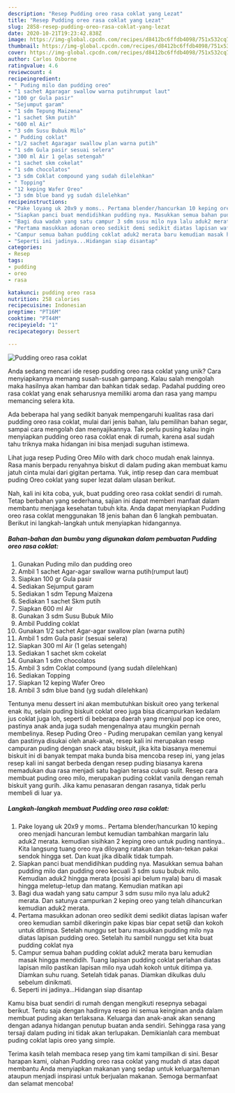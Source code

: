 ```yaml
---
description: "Resep Pudding oreo rasa coklat yang Lezat"
title: "Resep Pudding oreo rasa coklat yang Lezat"
slug: 2858-resep-pudding-oreo-rasa-coklat-yang-lezat
date: 2020-10-21T19:23:42.838Z
image: https://img-global.cpcdn.com/recipes/d8412bc6ffdb4098/751x532cq70/pudding-oreo-rasa-coklat-foto-resep-utama.jpg
thumbnail: https://img-global.cpcdn.com/recipes/d8412bc6ffdb4098/751x532cq70/pudding-oreo-rasa-coklat-foto-resep-utama.jpg
cover: https://img-global.cpcdn.com/recipes/d8412bc6ffdb4098/751x532cq70/pudding-oreo-rasa-coklat-foto-resep-utama.jpg
author: Carlos Osborne
ratingvalue: 4.6
reviewcount: 4
recipeingredient:
- " Puding milo dan pudding oreo"
- "1 sachet Agaragar swallow warna putihrumput laut"
- "100 gr Gula pasir"
- "Sejumput garam"
- "1 sdm Tepung Maizena"
- "1 sachet Skm putih"
- "600 ml Air"
- "3 sdm Susu Bubuk Milo"
- " Pudding coklat"
- "1/2 sachet Agaragar swallow plan warna putih"
- "1 sdm Gula pasir sesuai selera"
- "300 ml Air 1 gelas setengah"
- "1 sachet skm cokelat"
- "1 sdm chocolatos"
- "3 sdm Coklat compound yang sudah dilelehkan"
- " Topping"
- "12 keping Wafer Oreo"
- "3 sdm blue band yg sudah dilelehkan"
recipeinstructions:
- "Pake loyang uk 20x9 y moms.. Pertama blender/hancurkan 10 keping oreo menjadi hancuran lembut kemudian tambahkan margarin lalu aduk2 merata. kemudian sisihkan 2 keping oreo untuk puding nantinya.. Kita langsung tuang oreo nya diloyang ratakan dan tekan-tekan pakai sendok hingga set. Dan kuat jika dibalik tidak tumpah."
- "Siapkan panci buat mendidihkan pudding nya. Masukkan semua bahan pudding milo dan pudding oreo kecuali 3 sdm susu bubuk milo. Kemudian aduk2 hingga merata (posisi api belum nyala) baru di masak hingga meletup-letup dan matang. Kemudian matikan api"
- "Bagi dua wadah yang satu campur 3 sdm susu milo nya lalu aduk2 merata. Dan satunya campurkan 2 keping oreo yang telah dihancurkan kemudian aduk2 merata."
- "Pertama masukkan adonan oreo sedikit demi sedikit diatas lapisan wafer oreo kemudian sambil dikeringin pake kipas biar cepat set😃 dan kokoh untuk ditimpa. Setelah nunggu set baru masukkan pudding milo nya diatas lapisan pudding oreo. Setelah itu sambil nunggu set kita buat pudding coklat nya"
- "Campur semua bahan pudding coklat aduk2 merata baru kemudian masak hingga mendidih. Tuang lapisan pudding coklat perlahan diatas lapisan milo pastikan lapisan milo nya udah kokoh untuk ditimpa ya. Diamkan suhu ruang. Setelah tidak panas. Diamkan dikulkas dulu sebelum dinikmati."
- "Seperti ini jadinya...Hidangan siap disantap"
categories:
- Resep
tags:
- pudding
- oreo
- rasa

katakunci: pudding oreo rasa 
nutrition: 258 calories
recipecuisine: Indonesian
preptime: "PT16M"
cooktime: "PT44M"
recipeyield: "1"
recipecategory: Dessert

---
```



![Pudding oreo rasa coklat](https://img-global.cpcdn.com/recipes/d8412bc6ffdb4098/751x532cq70/pudding-oreo-rasa-coklat-foto-resep-utama.jpg)

Anda sedang mencari ide resep pudding oreo rasa coklat yang unik? Cara menyiapkannya memang susah-susah gampang. Kalau salah mengolah maka hasilnya akan hambar dan bahkan tidak sedap. Padahal pudding oreo rasa coklat yang enak seharusnya memiliki aroma dan rasa yang mampu memancing selera kita.

Ada beberapa hal yang sedikit banyak mempengaruhi kualitas rasa dari pudding oreo rasa coklat, mulai dari jenis bahan, lalu pemilihan bahan segar, sampai cara mengolah dan menyajikannya. Tak perlu pusing kalau ingin menyiapkan pudding oreo rasa coklat enak di rumah, karena asal sudah tahu triknya maka hidangan ini bisa menjadi suguhan istimewa.

Lihat juga resep Puding Oreo Milo with dark choco mudah enak lainnya. Rasa manis berpadu renyahnya biskut di dalam puding akan membuat kamu jatuh cinta mulai dari gigitan pertama. Yuk, intip resep dan cara membuat puding Oreo coklat yang super lezat dalam ulasan berikut.


Nah, kali ini kita coba, yuk, buat pudding oreo rasa coklat sendiri di rumah. Tetap berbahan yang sederhana, sajian ini dapat memberi manfaat dalam membantu menjaga kesehatan tubuh kita. Anda dapat menyiapkan Pudding oreo rasa coklat menggunakan 18 jenis bahan dan 6 langkah pembuatan. Berikut ini langkah-langkah untuk menyiapkan hidangannya.

<!--inarticleads1-->

##### Bahan-bahan dan bumbu yang digunakan dalam pembuatan Pudding oreo rasa coklat:

1. Gunakan  Puding milo dan pudding oreo
1. Ambil 1 sachet Agar-agar swallow warna putih(rumput laut)
1. Siapkan 100 gr Gula pasir
1. Sediakan Sejumput garam
1. Sediakan 1 sdm Tepung Maizena
1. Sediakan 1 sachet Skm putih
1. Siapkan 600 ml Air
1. Gunakan 3 sdm Susu Bubuk Milo
1. Ambil  Pudding coklat
1. Gunakan 1/2 sachet Agar-agar swallow plan (warna putih)
1. Ambil 1 sdm Gula pasir (sesuai selera)
1. Siapkan 300 ml Air (1 gelas setengah)
1. Sediakan 1 sachet skm cokelat
1. Gunakan 1 sdm chocolatos
1. Ambil 3 sdm Coklat compound (yang sudah dilelehkan)
1. Sediakan  Topping
1. Siapkan 12 keping Wafer Oreo
1. Ambil 3 sdm blue band (yg sudah dilelehkan)


Tentunya menu dessert ini akan membutuhkan biskuit oreo yang terkenal enak itu, selain puding biskuit coklat oreo juga bisa dicampurkan kedalam jus coklat juga loh, seperti di beberapa daerah yang menjual pop ice oreo, pastinya anak anda juga sudah mengenalnya atau mungkin pernah membelinya. Resep Puding Oreo - Puding merupakan cemilan yang kenyal dan pastinya disukai oleh anak-anak, resep kali ini merupakan resep campuran puding dengan snack atau biskuit, jika kita biasanya menemui biskuit ini di banyak tempat maka bunda bisa mencoba resep ini, yang jelas resep kali ini sangat berbeda dengan resep puding biasanya karena memadukan dua rasa menjadi satu bagian terasa cukup sulit. Resep cara membuat puding oreo milo, merupakan puding coklat vanila dengan remah biskuit yang gurih. Jika kamu penasaran dengan rasanya, tidak perlu membeli di luar ya. 

<!--inarticleads2-->

##### Langkah-langkah membuat Pudding oreo rasa coklat:

1. Pake loyang uk 20x9 y moms.. Pertama blender/hancurkan 10 keping oreo menjadi hancuran lembut kemudian tambahkan margarin lalu aduk2 merata. kemudian sisihkan 2 keping oreo untuk puding nantinya.. Kita langsung tuang oreo nya diloyang ratakan dan tekan-tekan pakai sendok hingga set. Dan kuat jika dibalik tidak tumpah.
1. Siapkan panci buat mendidihkan pudding nya. Masukkan semua bahan pudding milo dan pudding oreo kecuali 3 sdm susu bubuk milo. Kemudian aduk2 hingga merata (posisi api belum nyala) baru di masak hingga meletup-letup dan matang. Kemudian matikan api
1. Bagi dua wadah yang satu campur 3 sdm susu milo nya lalu aduk2 merata. Dan satunya campurkan 2 keping oreo yang telah dihancurkan kemudian aduk2 merata.
1. Pertama masukkan adonan oreo sedikit demi sedikit diatas lapisan wafer oreo kemudian sambil dikeringin pake kipas biar cepat set😃 dan kokoh untuk ditimpa. Setelah nunggu set baru masukkan pudding milo nya diatas lapisan pudding oreo. Setelah itu sambil nunggu set kita buat pudding coklat nya
1. Campur semua bahan pudding coklat aduk2 merata baru kemudian masak hingga mendidih. Tuang lapisan pudding coklat perlahan diatas lapisan milo pastikan lapisan milo nya udah kokoh untuk ditimpa ya. Diamkan suhu ruang. Setelah tidak panas. Diamkan dikulkas dulu sebelum dinikmati.
1. Seperti ini jadinya...Hidangan siap disantap


Kamu bisa buat sendiri di rumah dengan mengikuti resepnya sebagai berikut. Tentu saja dengan hadirnya resep ini semua keinginan anda dalam membuat puding akan terlaksana. Keluarga dan anak-anak akan senang dengan adanya hidangan penutup buatan anda sendiri. Sehingga rasa yang tersaji dalam puding ini tidak akan terlupakan. Demikianlah cara membuat puding coklat lapis oreo yang simple. 

Terima kasih telah membaca resep yang tim kami tampilkan di sini. Besar harapan kami, olahan Pudding oreo rasa coklat yang mudah di atas dapat membantu Anda menyiapkan makanan yang sedap untuk keluarga/teman ataupun menjadi inspirasi untuk berjualan makanan. Semoga bermanfaat dan selamat mencoba!
